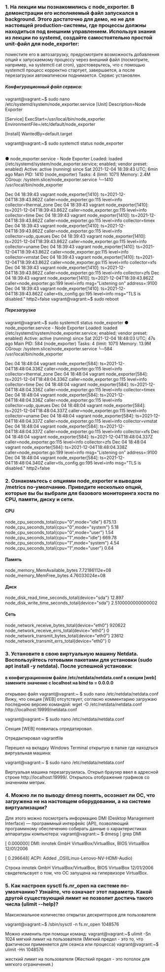 ### 1. На лекции мы познакомились с node_exporter. В демонстрации его исполняемый файл запускался в background. Этого достаточно для демо, но не для настоящей production-системы, где процессы должны находиться под внешним управлением. Используя знания из лекции по systemd, создайте самостоятельно простой unit-файл для node_exporter:
поместите его в автозагрузку,
предусмотрите возможность добавления опций к запускаемому процессу через внешний файл (посмотрите, например, на systemctl cat cron),
удостоверьтесь, что с помощью systemctl процесс корректно стартует, завершается, а после перезагрузки автоматически поднимается.
Сервис установлен.
##### Конфигурационный файл сервиса:
vagrant@vagrant:~$ sudo nano /etc/systemd/system/node_exporter.service
[Unit]
Description=Node Exporter

[Service]
ExecStart=/usr/local/bin/node_exporter
EnvironmentFile=/etc/default/node_exporter

[Install]
WantedBy=default.target

vagrant@vagrant:~$ sudo systemctl status node_exporter
###### 
● node_exporter.service - Node Exporter
     Loaded: loaded (/etc/systemd/system/node_exporter.service; enabled; vendor preset: enabled)
     Active: active (running) since Sat 2021-12-04 18:39:43 UTC; 6min ago
   Main PID: 1410 (node_exporter)
      Tasks: 4 (limit: 1071)
     Memory: 2.4M
     CGroup: /system.slice/node_exporter.service
             └─1410 /usr/local/bin/node_exporter

Dec 04 18:39:43 vagrant node_exporter[1410]: ts=2021-12-04T18:39:43.862Z caller=node_exporter.go:115 level=info collector=thermal_zone
Dec 04 18:39:43 vagrant node_exporter[1410]: ts=2021-12-04T18:39:43.862Z caller=node_exporter.go:115 level=info collector=time
Dec 04 18:39:43 vagrant node_exporter[1410]: ts=2021-12-04T18:39:43.862Z caller=node_exporter.go:115 level=info collector=timex
Dec 04 18:39:43 vagrant node_exporter[1410]: ts=2021-12-04T18:39:43.862Z caller=node_exporter.go:115 level=info collector=udp_queues
Dec 04 18:39:43 vagrant node_exporter[1410]: ts=2021-12-04T18:39:43.862Z caller=node_exporter.go:115 level=info collector=uname
Dec 04 18:39:43 vagrant node_exporter[1410]: ts=2021-12-04T18:39:43.862Z caller=node_exporter.go:115 level=info collector=vmstat
Dec 04 18:39:43 vagrant node_exporter[1410]: ts=2021-12-04T18:39:43.862Z caller=node_exporter.go:115 level=info collector=xfs
Dec 04 18:39:43 vagrant node_exporter[1410]: ts=2021-12-04T18:39:43.862Z caller=node_exporter.go:115 level=info collector=zfs
Dec 04 18:39:43 vagrant node_exporter[1410]: ts=2021-12-04T18:39:43.862Z caller=node_exporter.go:199 level=info msg="Listening on" address=:9100
Dec 04 18:39:43 vagrant node_exporter[1410]: ts=2021-12-04T18:39:43.862Z caller=tls_config.go:195 level=info msg="TLS is disabled." http2=false
vagrant@vagrant:~$ sudo reboot
##### Перезагрузка
vagrant@vagrant:~$ sudo systemctl status node_exporter
● node_exporter.service - Node Exporter
     Loaded: loaded (/etc/systemd/system/node_exporter.service; enabled; vendor preset: enabled)
     Active: active (running) since Sat 2021-12-04 18:48:03 UTC; 47s ago
   Main PID: 584 (node_exporter)
      Tasks: 4 (limit: 1071)
     Memory: 13.9M
     CGroup: /system.slice/node_exporter.service
             └─584 /usr/local/bin/node_exporter

Dec 04 18:48:04 vagrant node_exporter[584]: ts=2021-12-04T18:48:04.336Z caller=node_exporter.go:115 level=info collector=thermal_zone
Dec 04 18:48:04 vagrant node_exporter[584]: ts=2021-12-04T18:48:04.336Z caller=node_exporter.go:115 level=info collector=time
Dec 04 18:48:04 vagrant node_exporter[584]: ts=2021-12-04T18:48:04.336Z caller=node_exporter.go:115 level=info collector=timex
Dec 04 18:48:04 vagrant node_exporter[584]: ts=2021-12-04T18:48:04.336Z caller=node_exporter.go:115 level=info collector=udp_queues
Dec 04 18:48:04 vagrant node_exporter[584]: ts=2021-12-04T18:48:04.337Z caller=node_exporter.go:115 level=info collector=uname
Dec 04 18:48:04 vagrant node_exporter[584]: ts=2021-12-04T18:48:04.337Z caller=node_exporter.go:115 level=info collector=vmstat
Dec 04 18:48:04 vagrant node_exporter[584]: ts=2021-12-04T18:48:04.337Z caller=node_exporter.go:115 level=info collector=xfs
Dec 04 18:48:04 vagrant node_exporter[584]: ts=2021-12-04T18:48:04.337Z caller=node_exporter.go:115 level=info collector=zfs
Dec 04 18:48:04 vagrant node_exporter[584]: ts=2021-12-04T18:48:04.338Z caller=node_exporter.go:199 level=info msg="Listening on" address=:9100
Dec 04 18:48:04 vagrant node_exporter[584]: ts=2021-12-04T18:48:04.340Z caller=tls_config.go:195 level=info msg="TLS is disabled." http2=false

### 2. Ознакомьтесь с опциями node_exporter и выводом /metrics по-умолчанию. Приведите несколько опций, которые вы бы выбрали для базового мониторинга хоста по CPU, памяти, диску и сети.

#### CPU
node_cpu_seconds_total{cpu="0",mode="idle"} 675.13
node_cpu_seconds_total{cpu="0",mode="system"} 5.18
node_cpu_seconds_total{cpu="0",mode="user"} 1.54
node_cpu_seconds_total{cpu="1",mode="idle"} 669.78
node_cpu_seconds_total{cpu="1",mode="system"} 4.54
node_cpu_seconds_total{cpu="1",mode="user"} 0.64
#### Память 
node_memory_MemAvailable_bytes 7.72186112e+08
node_memory_MemFree_bytes 4.76033024e+08
#### Диск
node_disk_read_time_seconds_total{device="sda"} 12.897
node_disk_write_time_seconds_total{device="sda"} 2.5100000000000002
#### Сеть
node_network_receive_bytes_total{device="eth0"} 920622
node_network_receive_errs_total{device="eth0"} 0
node_network_transmit_bytes_total{device="eth0"} 23612
node_network_transmit_errs_total{device="eth0"} 0

### 3. Установите в свою виртуальную машину Netdata. Воспользуйтесь готовыми пакетами для установки (sudo apt install -y netdata). После успешной установки:
#### в конфигурационном файле /etc/netdata/netdata.conf в секции [web] замените значение с localhost на bind to = 0.0.0.0
открываю файл 
vagrant@vagrant:~ $ sudo nano /etc/netdata/netdata.conf
Вижу, что секция [WEB] отсутствует, согласно комментарию загружаю последнюю версию командой:
wget -O /etc/netdata/netdata.conf http://localhost:19999/netdata.conf

vagrant@vagrant:~ $ sudo nano /etc/netdata/netdata.conf

Секция [WEB] появилась отредатировал.

Отредактировал vagrantfile

Перешел на вкладку Windows Terminal открытую в папке где находться виртуальная машина:

vagrant@vagrant:~ $ sudo nano /etc/netdata/netdata.conf

Виртуальая машина перезагрузилась. Открыл браузер ввел в адресной строке http://localhost:19999/. Открылось отображение графиков со значениям метрик.

### 4. Можно ли по выводу dmesg понять, осознает ли ОС, что загружена не на настоящем оборудовании, а на системе виртуализации?
Для этого можно посмотреть информацию DMI (Desktop Management Interface) — программный интерфейс (API), позволяющий программному обеспечению собирать данные о характеристиках аппаратуры компьютера:
vagrant@vagrant:~ $ dmesg | grep DMI

[    0.000000] DMI: innotek GmbH VirtualBox/VirtualBox, BIOS VirtualBox 12/01/2006

[    0.296648] ACPI: Added _OSI(Linux-Lenovo-NV-HDMI-Audio)

Строка innotek GmbH VirtualBox/VirtualBox, BIOS VirtualBox 12/01/2006 свидетельсвует о том, что ОС запущена на гипервизоре VirtualBox.

### 5. Как настроен sysctl fs.nr_open на системе по-умолчанию? Узнайте, что означает этот параметр. Какой другой существующий лимит не позволит достичь такого числа (ulimit --help)?
Максисмальное количество открытах дескрипторов для пользователя

vagrant@vagrant:~$ /sbin/sysctl -n fs.nr_open
1048576

Можно изменить при помощи команд:
vagrant@vagrant:~$ ulimit -Sn
1024
мягкий лимит на пользователя (Мягкий предел - это то, что фактически применяется для сеанса или процесса)
vagrant@vagrant:~$ ulimit -Hn
1048576

жесткий лимит на пользователя (Жесткий предел - это потолок для мягкого ограничения.)
